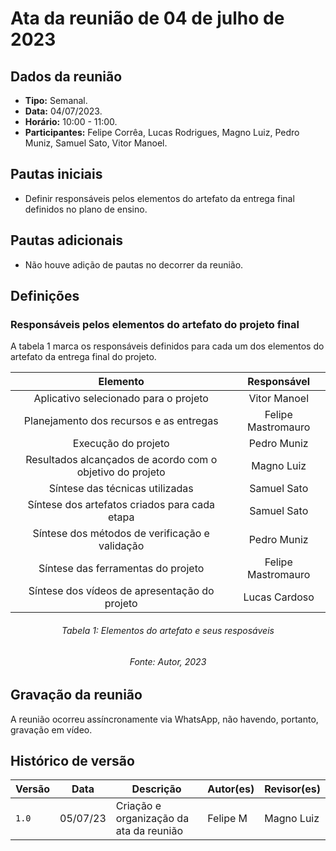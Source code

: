 # Ata da reunião de 04 de julho de 2023

## Dados da reunião

* **Tipo:** Semanal.
* **Data:** 04/07/2023.
* **Horário:** 10:00 - 11:00.
* **Participantes:** Felipe Corrêa, Lucas Rodrigues, Magno Luiz, Pedro Muniz, Samuel Sato, Vitor Manoel.

## Pautas iniciais

* Definir responsáveis pelos elementos do artefato da entrega final definidos no plano de ensino.

## Pautas adicionais

* Não houve adição de pautas no decorrer da reunião.

## Definições

### Responsáveis pelos elementos do artefato do projeto final

A tabela 1 marca os responsáveis definidos para cada um dos elementos do artefato da entrega final do projeto.

<center>

|Elemento|Responsável|
|:-:|:-:|
|Aplicativo selecionado para o projeto| Vitor Manoel|
|Planejamento dos recursos e as entregas | Felipe Mastromauro |
|Execução do projeto| Pedro Muniz|
|Resultados alcançados de acordo com o objetivo do projeto| Magno Luiz|
|Síntese das técnicas utilizadas| Samuel Sato|
|Síntese dos artefatos criados para cada etapa| Samuel Sato|
|Síntese dos métodos de verificação e validação| Pedro Muniz|
|Síntese das ferramentas do projeto| Felipe Mastromauro|
|Síntese dos vídeos de apresentação do projeto| Lucas Cardoso|

</center>

<h6 align="center"> Tabela 1: Elementos do artefato e seus resposáveis</h6>
<h6 align="center"> Fonte: Autor, 2023 </h6>

## Gravação da reunião

A reunião ocorreu assíncronamente via WhatsApp, não havendo, portanto, gravação em vídeo.

## Histórico de versão

|  Versão  |   Data   |                      Descrição                      |    Autor(es)   |  Revisor(es)  |
| -------- | -------- | --------------------------------------------------- | -------------- | ------------- |
|  `1.0`   | 05/07/23 | Criação e organização da ata da reunião | Felipe M | Magno Luiz |